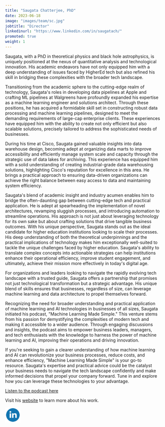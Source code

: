 ```yaml
---
title: "Saugata Chatterjee, PhD"
date: 2023-06-18
image: "images/team/sc.jpg"
jobtitle: "Director"
linkedinurl: "https://www.linkedin.com/in/saugatach/"
promoted: true
weight: 1
---
```


Saugata, with a PhD in theoretical physics and black hole astrophysics, is uniquely positioned at the nexus of
quantitative analysis and technological innovation. His academic endeavors have not only equipped him with a deep
understanding of issues faced by HigherEd tech but also refined his skill in bridging these complexities with the
broader tech landscape.

Transitioning from the academic sphere to the cutting-edge realm of technology, Saugata's roles in developing data
pipelines at Apple and crafting ML pipelines at Walgreens have profoundly expanded his expertise as a machine learning
engineer and solutions architect. Through these positions, he has acquired a formidable skill set in constructing robust
data processing and machine learning pipelines, designed to meet the demanding requirements of large-cap enterprise
clients. These experiences have equipped him with the ability to create not only efficient but also scalable solutions,
precisely tailored to address the sophisticated needs of businesses.

During his time at Cisco, Saugata gained valuable insights into data warehouse design, becoming adept at organizing data
marts to improve accessibility and efficiently manage system scale and capacity through the strategic use of data lakes
for archiving. This experience has equipped him with a solid understanding of creating industrial-grade data warehousing
solutions, highlighting Cisco's reputation for excellence in this area. He brings a practical approach to ensuring
data-driven organizations can achieve the right balance between easy access to data and maintaining system efficiency.

Saugata's blend of academic insight and industry acumen enables him to bridge the often-daunting gap between
cutting-edge tech and practical application. He is adept at spearheading the implementation of novel architectures,
revamping sluggish processes, and introducing automation to streamline operations. His approach is not just about
leveraging technology for its own sake but about crafting solutions that drive tangible business outcomes. With his
unique perspective, Saugata stands out as the ideal candidate for higher education institutions looking to scale their
processes. His deep understanding of both the theoretical underpinnings and the practical implications of technology
makes him exceptionally well-suited to tackle the unique challenges faced by higher education. Saugata's ability to
translate complex concepts into actionable strategies can help institutions enhance their operational efficiency,
improve student engagement, and ultimately, achieve their mission more effectively in today's digital age.

For organizations and leaders looking to navigate the rapidly evolving tech landscape with a trusted guide, Saugata
offers a partnership that promises not just technological transformation but a strategic advantage. His unique blend of
skills ensures that businesses, regardless of size, can leverage machine learning and data architecture to propel
themselves forward.

Recognizing the need for broader understanding and practical application of machine learning and AI technologies in
businesses of all sizes, Saugata initiated his podcast, "Machine Learning Made Simple." This venture stems from his
passion for demystifying the complexities of modern tech and making it accessible to a wider audience. Through engaging
discussions and insights, the podcast aims to empower business leaders, managers, and tech enthusiasts with the
knowledge to harness the power of machine learning and AI, improving their operations and driving innovation.

If you're seeking to gain a clearer understanding of how machine learning and AI can revolutionize your business
processes, reduce costs, and enhance efficiency, "Machine Learning Made Simple" is your go-to resource. Saugata's
expertise and practical advice could be the catalyst your business needs to navigate the tech landscape confidently and
make informed decisions that propel your company forward. Tune in and explore how you can leverage these technologies to
your advantage.

[Listen to the podcast here](https://podcasters.spotify.com/pod/show/saugata96)

Visit his [website](https://www.saugatachatterjee.net/) to learn more about his work.

<a href="https://www.linkedin.com/in/saugatach/"><img src="/images/social/linkedin.svg" alt="LinkedIn" style="width: 50px;"/></a>

